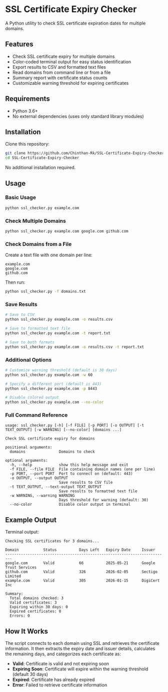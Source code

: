 # SSL Certificate Expiry Checker

A Python utility to check SSL certificate expiration dates for multiple domains.

## Features

- Check SSL certificate expiry for multiple domains
- Color-coded terminal output for easy status identification
- Export results to CSV and formatted text files
- Read domains from command line or from a file
- Summary report with certificate status counts
- Customizable warning threshold for expiring certificates

## Requirements

- Python 3.6+
- No external dependencies (uses only standard library modules)

## Installation

Clone this repository:

```bash
git clone https://github.com/Chinthan-Rk/SSL-Certificate-Expiry-Checker.git
cd SSL-Certificate-Expiry-Checker
```

No additional installation required.

## Usage

### Basic Usage

```bash
python ssl_checker.py example.com
```

### Check Multiple Domains

```bash
python ssl_checker.py example.com google.com github.com
```

### Check Domains from a File

Create a text file with one domain per line:

```
example.com
google.com
github.com
```

Then run:

```bash
python ssl_checker.py -f domains.txt
```

### Save Results

```bash
# Save to CSV
python ssl_checker.py example.com -o results.csv

# Save to formatted text file
python ssl_checker.py example.com -t report.txt

# Save to both formats
python ssl_checker.py example.com -o results.csv -t report.txt
```

### Additional Options

```bash
# Customize warning threshold (default is 30 days)
python ssl_checker.py example.com -w 60

# Specify a different port (default is 443)
python ssl_checker.py example.com -p 8443

# Disable colored output
python ssl_checker.py example.com --no-color
```

### Full Command Reference

```
usage: ssl_checker.py [-h] [-f FILE] [-p PORT] [-o OUTPUT] [-t TEXT_OUTPUT] [-w WARNING] [--no-color] [domains ...]

Check SSL certificate expiry for domains

positional arguments:
  domains               Domains to check

optional arguments:
  -h, --help            show this help message and exit
  -f FILE, --file FILE  File containing domain names (one per line)
  -p PORT, --port PORT  Port to connect on (default: 443)
  -o OUTPUT, --output OUTPUT
                        Save results to CSV file
  -t TEXT_OUTPUT, --text-output TEXT_OUTPUT
                        Save results to formatted text file
  -w WARNING, --warning WARNING
                        Days threshold for warning (default: 30)
  --no-color            Disable color output in terminal
```

## Example Output

Terminal output:

```
Checking SSL certificates for 3 domains...

Domain           Status          Days Left   Expiry Date     Issuer
-------------------------------------------------------------------------
google.com       Valid           66          2025-05-21      Google Trust Services
github.com       Valid           326         2026-02-05      Sectigo Limited
example.com      Valid           305         2026-01-15      DigiCert Inc

Summary:
  Total domains checked: 3
  Valid certificates: 3
  Expiring within 30 days: 0
  Expired certificates: 0
  Errors: 0
```

## How It Works

The script connects to each domain using SSL and retrieves the certificate information. It then extracts the expiry date and issuer details, calculates the remaining days, and categorizes each certificate as:

- **Valid**: Certificate is valid and not expiring soon
- **Expiring Soon**: Certificate will expire within the warning threshold (default 30 days)
- **Expired**: Certificate has already expired
- **Error**: Failed to retrieve certificate information
